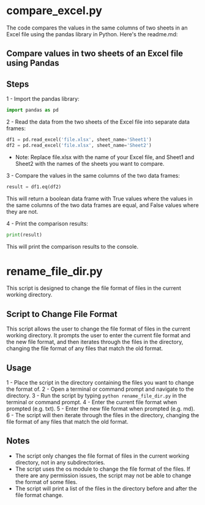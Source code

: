 # compare_excel.py
The code compares the values in the same columns of two sheets in an Excel file using the pandas library in Python. Here's the readme.md:

## Compare values in two sheets of an Excel file using Pandas

## Steps
1 - Import the pandas library:
```python
import pandas as pd
```

2 - Read the data from the two sheets of the Excel file into separate data frames:

```python
df1 = pd.read_excel('file.xlsx', sheet_name='Sheet1')
df2 = pd.read_excel('file.xlsx', sheet_name='Sheet2')
```
* Note: Replace file.xlsx with the name of your Excel file, and Sheet1 and Sheet2 with the names of the sheets you want to compare.

3 - Compare the values in the same columns of the two data frames:

```python
result = df1.eq(df2)
```
This will return a boolean data frame with True values where the values in the same columns of the two data frames are equal, and False values where they are not.

4 - Print the comparison results:

```python
print(result)
```
This will print the comparison results to the console.

# rename_file_dir.py

This script is designed to change the file format of files in the current working directory.

## Script to Change File Format
This script allows the user to change the file format of files in the current working directory.
It prompts the user to enter the current file format and the new file format, and then iterates through the files in the directory, changing the file format of any files that match the old format.

## Usage
1 - Place the script in the directory containing the files you want to change the format of.
2 - Open a terminal or command prompt and navigate to the directory.
3 - Run the script by typing `python rename_file_dir.py` in the terminal or command prompt.
4 - Enter the current file format when prompted (e.g. txt).
5 - Enter the new file format when prompted (e.g. md).
6 - The script will then iterate through the files in the directory, changing the file format of any files that match the old format.
## Notes
* The script only changes the file format of files in the current working directory, not in any subdirectories.
* The script uses the os module to change the file format of the files. If there are any permission issues, the script may not be able to change the format of some files.
* The script will print a list of the files in the directory before and after the file format change.
